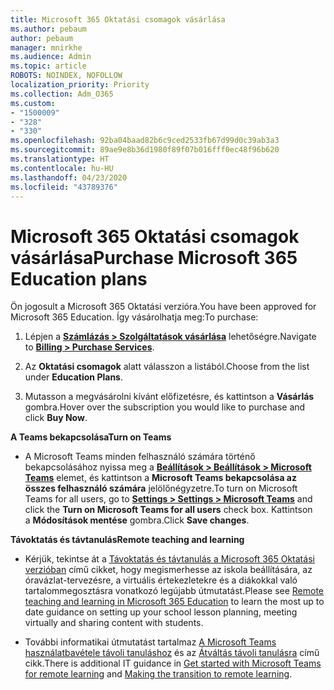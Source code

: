 ```yaml
---
title: Microsoft 365 Oktatási csomagok vásárlása
ms.author: pebaum
author: pebaum
manager: mnirkhe
ms.audience: Admin
ms.topic: article
ROBOTS: NOINDEX, NOFOLLOW
localization_priority: Priority
ms.collection: Adm_O365
ms.custom:
- "1500009"
- "328"
- "330"
ms.openlocfilehash: 92ba04baad82b6c9ced2533fb67d99d0c39ab3a3
ms.sourcegitcommit: 89ae9e8b36d1980f89f07b016fff0ec48f96b620
ms.translationtype: HT
ms.contentlocale: hu-HU
ms.lasthandoff: 04/23/2020
ms.locfileid: "43789376"
---
```

# <a name="purchase-microsoft-365-education-plans"></a><span data-ttu-id="fd291-102">Microsoft 365 Oktatási csomagok vásárlása</span><span class="sxs-lookup"><span data-stu-id="fd291-102">Purchase Microsoft 365 Education plans</span></span>

<span data-ttu-id="fd291-103">Ön jogosult a Microsoft 365 Oktatási verzióra.</span><span class="sxs-lookup"><span data-stu-id="fd291-103">You have been approved for Microsoft 365 Education.</span></span>  <span data-ttu-id="fd291-104">Így vásárolhatja meg:</span><span class="sxs-lookup"><span data-stu-id="fd291-104">To purchase:</span></span>

1. <span data-ttu-id="fd291-105">Lépjen a **[Számlázás > Szolgáltatások vásárlása](https://portal.office.com/AdminPortal/Home#/catalog)** lehetőségre.</span><span class="sxs-lookup"><span data-stu-id="fd291-105">Navigate to **[Billing > Purchase Services](https://portal.office.com/AdminPortal/Home#/catalog)**.</span></span>

2. <span data-ttu-id="fd291-106">Az **Oktatási csomagok** alatt válasszon a listából.</span><span class="sxs-lookup"><span data-stu-id="fd291-106">Choose from the list under **Education Plans**.</span></span>

3. <span data-ttu-id="fd291-107">Mutasson a megvásárolni kívánt előfizetésre, és kattintson a **Vásárlás** gombra.</span><span class="sxs-lookup"><span data-stu-id="fd291-107">Hover over the subscription you would like to purchase and click **Buy Now**.</span></span>

<span data-ttu-id="fd291-108">**A Teams bekapcsolása**</span><span class="sxs-lookup"><span data-stu-id="fd291-108">**Turn on Teams**</span></span>

- <span data-ttu-id="fd291-109">A Microsoft Teams minden felhasználó számára történő bekapcsolásához nyissa meg a **[Beállítások > Beállítások > Microsoft Teams](https://admin.microsoft.com/Adminportal/Home#/SettingsMultiPivot/:/Settings/L1/SkypeTeams)** elemet, és kattintson a **Microsoft Teams bekapcsolása az összes felhasználó számára** jelölőnégyzetre.</span><span class="sxs-lookup"><span data-stu-id="fd291-109">To turn on Microsoft Teams for all users, go to **[Settings > Settings > Microsoft Teams](https://admin.microsoft.com/Adminportal/Home#/SettingsMultiPivot/:/Settings/L1/SkypeTeams)** and click the **Turn on Microsoft Teams for all users** check box.</span></span>  <span data-ttu-id="fd291-110">Kattintson a **Módosítások mentése** gombra.</span><span class="sxs-lookup"><span data-stu-id="fd291-110">Click **Save changes**.</span></span>

<span data-ttu-id="fd291-111">**Távoktatás és távtanulás**</span><span class="sxs-lookup"><span data-stu-id="fd291-111">**Remote teaching and learning**</span></span>

- <span data-ttu-id="fd291-112">Kérjük, tekintse át a [Távoktatás és távtanulás a Microsoft 365 Oktatási verzióban](https://support.office.com/article/remote-teaching-and-learning-in-office-365-education-f651ccae-7b65-478b-8366-51bb884025c4) című cikket, hogy megismerhesse az iskola beállítására, az óravázlat-tervezésre, a virtuális értekezletekre és a diákokkal való tartalommegosztásra vonatkozó legújabb útmutatást.</span><span class="sxs-lookup"><span data-stu-id="fd291-112">Please see [Remote teaching and learning in Microsoft 365 Education](https://support.office.com/article/remote-teaching-and-learning-in-office-365-education-f651ccae-7b65-478b-8366-51bb884025c4) to learn the most up to date guidance on setting up your school lesson planning, meeting virtually and sharing content with students.</span></span>

- <span data-ttu-id="fd291-113">További informatikai útmutatást tartalmaz [A Microsoft Teams használatbavétele távoli tanuláshoz](https://docs.microsoft.com/MicrosoftTeams/remote-learning-edu) és az [Átváltás távoli tanulásra](https://www.microsoft.com/education/remote-learning) című cikk.</span><span class="sxs-lookup"><span data-stu-id="fd291-113">There is additional IT guidance in [Get started with Microsoft Teams for remote learning](https://docs.microsoft.com/MicrosoftTeams/remote-learning-edu) and [Making the transition to remote learning](https://www.microsoft.com/education/remote-learning).</span></span>

